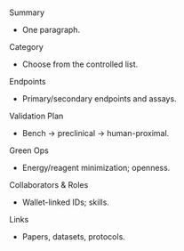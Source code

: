 # <Method Title>

Summary
- One paragraph.

Category
- Choose from the controlled list.

Endpoints
- Primary/secondary endpoints and assays.

Validation Plan
- Bench → preclinical → human-proximal.

Green Ops
- Energy/reagent minimization; openness.

Collaborators & Roles
- Wallet-linked IDs; skills.

Links
- Papers, datasets, protocols.